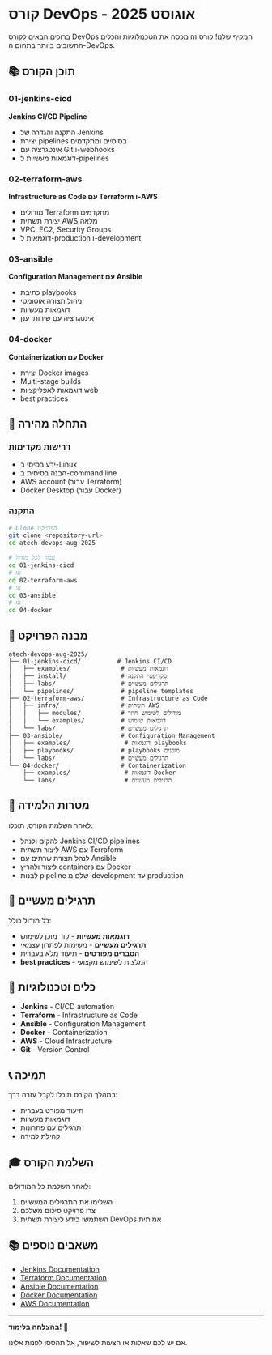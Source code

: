 # קורס DevOps - אוגוסט 2025

ברוכים הבאים לקורס DevOps המקיף שלנו! קורס זה מכסה את הטכנולוגיות והכלים החשובים ביותר בתחום ה-DevOps.

## 📚 תוכן הקורס

### 01-jenkins-cicd
**Jenkins CI/CD Pipeline**
- התקנה והגדרה של Jenkins
- יצירת pipelines בסיסיים ומתקדמים
- אינטגרציה עם Git ו-webhooks
- דוגמאות מעשיות ל-pipelines

### 02-terraform-aws
**Infrastructure as Code עם Terraform ו-AWS**
- מודולים Terraform מתקדמים
- יצירת תשתית AWS מלאה
- VPC, EC2, Security Groups
- דוגמאות ל-production ו-development

### 03-ansible
**Configuration Management עם Ansible**
- כתיבת playbooks
- ניהול תצורה אוטומטי
- דוגמאות מעשיות
- אינטגרציה עם שירותי ענן

### 04-docker
**Containerization עם Docker**
- יצירת Docker images
- Multi-stage builds
- דוגמאות לאפליקציות web
- best practices

## 🚀 התחלה מהירה

### דרישות מקדימות
- ידע בסיסי ב-Linux
- הבנה בסיסית ב-command line
- AWS account (עבור Terraform)
- Docker Desktop (עבור Docker)

### התקנה
```bash
# Clone הפרויקט
git clone <repository-url>
cd atech-devops-aug-2025

# עבור לכל מודול
cd 01-jenkins-cicd
# או
cd 02-terraform-aws
# או
cd 03-ansible
# או
cd 04-docker
```

## 📖 מבנה הפרויקט

```
atech-devops-aug-2025/
├── 01-jenkins-cicd/          # Jenkins CI/CD
│   ├── examples/              # דוגמאות מעשיות
│   ├── install/               # סקריפטי התקנה
│   ├── labs/                  # תרגילים מעשיים
│   └── pipelines/             # pipeline templates
├── 02-terraform-aws/          # Infrastructure as Code
│   ├── infra/                 # תשתית AWS
│   │   ├── modules/           # מודולים לשימוש חוזר
│   │   └── examples/          # דוגמאות שימוש
│   └── labs/                  # תרגילים מעשיים
├── 03-ansible/                # Configuration Management
│   ├── examples/               # דוגמאות playbooks
│   ├── playbooks/             # playbooks מוכנים
│   └── labs/                  # תרגילים מעשיים
└── 04-docker/                 # Containerization
    ├── examples/               # דוגמאות Docker
    └── labs/                   # תרגילים מעשיים
```

## 🎯 מטרות הלמידה

לאחר השלמת הקורס, תוכלו:
- להקים ולנהל Jenkins CI/CD pipelines
- ליצור תשתית AWS עם Terraform
- לנהל תצורת שרתים עם Ansible
- ליצור ולהריץ containers עם Docker
- לבנות pipeline שלם מ-development עד production

## 📝 תרגילים מעשיים

כל מודול כולל:
- **דוגמאות מעשיות** - קוד מוכן לשימוש
- **תרגילים מעשיים** - משימות לפתרון עצמאי
- **הסברים מפורטים** - תיעוד מלא בעברית
- **best practices** - המלצות לשימוש מקצועי

## 🔧 כלים וטכנולוגיות

- **Jenkins** - CI/CD automation
- **Terraform** - Infrastructure as Code
- **Ansible** - Configuration Management
- **Docker** - Containerization
- **AWS** - Cloud Infrastructure
- **Git** - Version Control

## 📞 תמיכה

במהלך הקורס תוכלו לקבל עזרה דרך:
- תיעוד מפורט בעברית
- דוגמאות מעשיות
- תרגילים עם פתרונות
- קהילת למידה

## 🎓 השלמת הקורס

לאחר השלמת כל המודולים:
1. השלימו את התרגילים המעשיים
2. צרו פרויקט סיכום משלכם
3. השתמשו בידע ליצירת תשתית DevOps אמיתית

## 📚 משאבים נוספים

- [Jenkins Documentation](https://www.jenkins.io/doc/)
- [Terraform Documentation](https://www.terraform.io/docs)
- [Ansible Documentation](https://docs.ansible.com/)
- [Docker Documentation](https://docs.docker.com/)
- [AWS Documentation](https://docs.aws.amazon.com/)

---

**בהצלחה בלימוד! 🚀**

אם יש לכם שאלות או הצעות לשיפור, אל תהססו לפנות אלינו.
